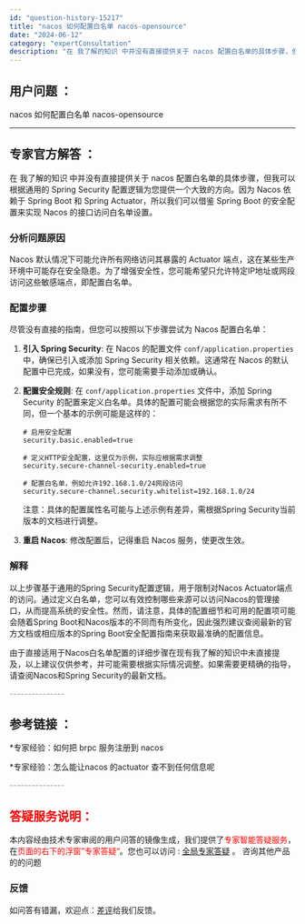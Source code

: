 ```yaml
---
id: "question-history-15217"
title: "nacos 如何配置白名单 nacos-opensource"
date: "2024-06-12"
category: "expertConsultation"
description: "在 我了解的知识 中并没有直接提供关于 nacos 配置白名单的具体步骤，但我可以根据通用的 Spring Security 配置逻辑为您提供一个大致的方向。因为 Nacos 依赖于 Spring Boot 和 Spring Actuator，所以我们可以借鉴 Spring Boot 的安全配置来实"
---
```


## 用户问题 ： 
 nacos 如何配置白名单 nacos-opensource 

---------------
## 专家官方解答 ：

在 我了解的知识 中并没有直接提供关于 nacos 配置白名单的具体步骤，但我可以根据通用的 Spring Security 配置逻辑为您提供一个大致的方向。因为 Nacos 依赖于 Spring Boot 和 Spring Actuator，所以我们可以借鉴 Spring Boot 的安全配置来实现 Nacos 的接口访问白名单设置。

### 分析问题原因
Nacos 默认情况下可能允许所有网络访问其暴露的 Actuator 端点，这在某些生产环境中可能存在安全隐患。为了增强安全性，您可能希望只允许特定IP地址或网段访问这些敏感端点，即配置白名单。

### 配置步骤
尽管没有直接的指南，但您可以按照以下步骤尝试为 Nacos 配置白名单：

1. **引入 Spring Security**: 在 Nacos 的配置文件 `conf/application.properties` 中，确保已引入或添加 Spring Security 相关依赖。这通常在 Nacos 的默认配置中已完成，如果没有，您可能需要手动添加或确认。

2. **配置安全规则**: 在 `conf/application.properties` 文件中，添加 Spring Security 的配置来定义白名单。具体的配置可能会根据您的实际需求有所不同，但一个基本的示例可能是这样的：
   ```properties
   # 启用安全配置
   security.basic.enabled=true
   
   # 定义HTTP安全配置，这里仅为示例，实际应根据需求调整
   security.secure-channel-security.enabled=true
   
   # 配置白名单，例如允许192.168.1.0/24网段访问
   security.secure-channel.security.whitelist=192.168.1.0/24
   ```
   注意：具体的配置属性名可能与上述示例有差异，需根据Spring Security当前版本的文档进行调整。

3. **重启 Nacos**: 修改配置后，记得重启 Nacos 服务，使更改生效。

### 解释
以上步骤基于通用的Spring Security配置逻辑，用于限制对Nacos Actuator端点的访问。通过定义白名单，您可以有效控制哪些来源可以访问Nacos的管理接口，从而提高系统的安全性。然而，请注意，具体的配置细节和可用的配置项可能会随着Spring Boot和Nacos版本的不同而有所变化，因此强烈建议查阅最新的官方文档或相应版本的Spring Boot安全配置指南来获取最准确的配置信息。

由于直接适用于Nacos白名单配置的详细步骤在现有我了解的知识中未直接提及，以上建议仅供参考，并可能需要根据实际情况调整。如果需要更精确的指导，请查阅Nacos和Spring Security的最新文档。


<font color="#949494">---------------</font> 


## 参考链接 ：

*专家经验：如何把 brpc 服务注册到 nacos 
 
 *专家经验：怎么能让nacos 的actuator 查不到任何信息呢 


 <font color="#949494">---------------</font> 
 


## <font color="#FF0000">答疑服务说明：</font> 

本内容经由技术专家审阅的用户问答的镜像生成，我们提供了<font color="#FF0000">专家智能答疑服务</font>，在<font color="#FF0000">页面的右下的浮窗”专家答疑“</font>。您也可以访问 : [全局专家答疑](https://opensource.alibaba.com/chatBot) 。 咨询其他产品的的问题

### 反馈
如问答有错漏，欢迎点：[差评](https://ai.nacos.io/user/feedbackByEnhancerGradePOJOID?enhancerGradePOJOId=15218)给我们反馈。
